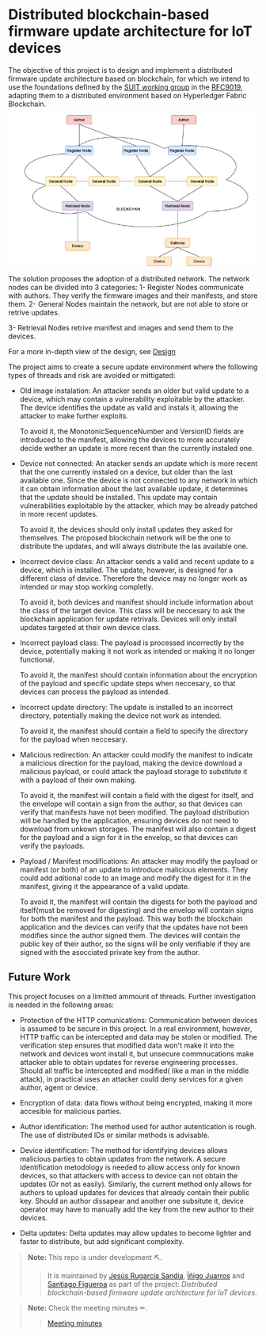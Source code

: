 # Distributed blockchain-based firmware update architecture for IoT devices

The objective of this project is to design and implement a distributed firmware update architecture based on blockchain, for which we intend to use the foundations defined by the [SUIT working group](https://datatracker.ietf.org/wg/suit/about/) in the [RFC9019](https://www.rfc-editor.org/rfc/rfc9019.pdf), adapting them to a distributed environment based on Hyperledger Fabric Blockchain.

![General Net](GeneralNet.drawio.png?raw=true "General Net")

The solution proposes the adoption of a distributed network. The network nodes can be 
divided into 3 categories:
1- Register Nodes communicate with authors. They verify the firmware images and their
manifests, and store them.
2- General Nodes maintain the network, but are not able to store or retrive updates.

3- Retrieval Nodes retrive manifest and images and send them to the devices.

For a more in-depth view of the design, see [Design](./Design)

The project aims to create a secure update environment where the following types of threads and risk are avoided or mittigated:

- Old image instalation: An attacker sends an older but valid update to a device,
which may contain a vulnerability exploitable by the attacker. The device identifies
the update as valid and instals it, allowing the attacker to make further exploits.

	To avoid it, the MonotonicSequenceNumber and VersionID fields are introduced to the 
manifest, allowing the devices to more accurately decide wether an update is more 
recent than the currently instaled one.

- Device not connected: An atacker sends an update which is more recent that the one
currently instaled on a device, but older than the last available one. Since the device
is not connected to any network in which it can obtain information about the last available
update, it determines that the update should be installed. This update may contain vulnerabilities
exploitable by the attacker, which may be already patched in more recent updates.

	To avoid it, the devices should only install updates they asked for themselves. The proposed
blockchain network will be the one to distribute the updates, and will always distribute the
las available one.

- Incorrect device class: An attacker sends a valid and recent update to a device, which is installed.
The update, however, is designed for a different class of device. Therefore the device may no longer 
work as intended or may stop working completly.

	To avoid it, both devices and manifest should include information about the class of the target device.
This class will be neccesary to ask the blockchain application for update retrivals. Devices will only
install updates targeted at their own device class.

- Incorrect payload class: The payload is processed incorrectly by the device, potentially making it
not work as intended or making it no longer functional.

	To avoid it, the manifest should contain information about the encryption of the payload and specific
update steps when neccesary, so that devices can process the payload as intended.

- Incorrect update directory: The update is installed to an incorrect directory, potentially making the
device not work as intended.

	To avoid it, the manifest should contain a field to specify the directory for the payload when neccesary.

- Malicious redirection: An attacker could modify the manifest to indicate a malicious direction for the 
payload, making the device download a malicious payload, or could attack the payload storage to substitute
it with a payload of their own making.

	To avoid it, the manifest will contain a field with the digest for itself, and the envelope will contain
a sign from the author, so that devices can verify that manifests have not been modified. The payload distribution
will be handled by the application, ensuring devices do not need to download from unkown storages. The manifest will
also contain a digest for the payload and a sign for it in the envelop, so that devices can verify the payloads.

- Payload / Manifest modifications: An attacker may modify the payload or manifest (or both) of an update to
introduce malicious elements. They could add aditional code to an image and modify the digest for it in the manifest,
giving it the appearance of a valid update.

	To avoid it, the manifest will contain the digests for both the payload and itself(must be removed for digesting) and
the envelop will contain signs for both the manifest and the payload. This way both the blockchain application and
the devices can verify that the updates have not been modifies since the author signed them. The devices will contain
the public key of their author, so the signs will be only verifiable if they are signed with the asocciated 
private key from the author.


## Future Work

This project focuses on a limitted ammount of threads. Further investigation is needed in the following areas:

- Protection of the HTTP comunications: Communication between devices is assumed to be secure in this project. In a real environment,
however, HTTP traffic can be intercepted and data may be stolen or modified. The verification step ensures that modified data won't make it
into the network and devices wont install it, but unsecure commnucations make attacker able to obtain updates for reverse engineering processes.
Should all traffic be intercepted and modified( like a man in the middle attack), in practical uses an attacker could deny services for a given
author, agent or device.

- Encryption of data: data flows without being encrypted, making it more accesible for malicious parties.

- Author identification: The method used for author autentication is rough. The use of distributed IDs or
similar methods is advisable.

- Device identification: The method for identifying devices allows malicious parties to obtain updates from the network.
A secure identification metodology is needed to allow access only for known devices, so that attackers with access to 
device can not obtain the updates (Or not as easily). Similarly, the current method only allows for authors to upload
updates for devices that already contain their public key. Should an author dissapear and another one subsitute it, device 
operator may have to manually add the key from the new author to their devices.

- Delta updates: Delta updates may allow updates to become lighter and faster to distribute, but add significant complexity.


> **Note:** This repo is under development ⛏.
> > It is maintained by [Jesús Rugarcía Sandia](https://github.com/jesusrugarcia), [Íñigo Juarros](https://github.com/inijuarros) and [Santiago Figueroa](https://github.com/sfl0r3nz05) as part of the project: *Distributed blockchain-based firmware update architecture for IoT devices*.

> **Note:** Check the meeting minutes ✏.
> > [Meeting minutes](./minutes)
